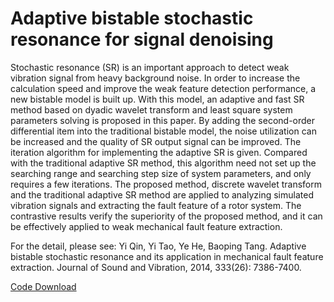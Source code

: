 # Adaptive bistable stochastic resonance for signal denoising

Stochastic resonance (SR) is an important approach to detect weak vibration signal from heavy background noise. In order to increase the calculation speed and improve the weak feature detection performance, a new bistable model is built up. With this model, an adaptive and fast SR method based on dyadic wavelet transform and least square system parameters solving is proposed in this paper. By adding the second-order differential item into the traditional bistable model, the noise utilization can be increased and the quality of SR output signal can be improved. The iteration algorithm for implementing the adaptive SR is given. Compared with the traditional adaptive SR method, this algorithm need not set up the searching range and searching step size of system parameters, and only requires a few iterations. The proposed method, discrete wavelet transform and the traditional adaptive SR method are applied to analyzing simulated vibration signals and extracting the fault feature of a rotor system. The contrastive results verify the superiority of the proposed method, and it can be effectively applied to weak mechanical fault feature extraction. 

For the detail, please see: Yi Qin, Yi Tao, Ye He, Baoping Tang. Adaptive bistable stochastic resonance and its application in mechanical fault feature extraction. Journal of Sound and Vibration, 2014, 333(26): 7386-7400.

[Code Download](https://github.com/QinYi-team/Code/tree/master/Adaptive%20bistable%20stochastic%20resonance%20for%20signal%20denoising)
